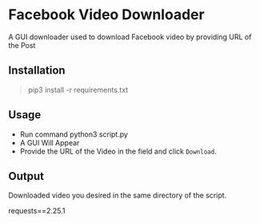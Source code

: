 # Facebook Video Downloader

A GUI downloader used to download Facebook video by providing URL of the Post

## Installation

> pip3 install -r requirements.txt

## Usage
- Run command python3 script.py
- A GUI Will Appear
- Provide the URL of the Video in the field and click `Download`.

## Output

Downloaded video you desired in the same directory of the script.


requests==2.25.1

